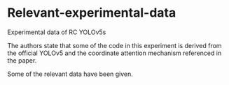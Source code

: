 # Relevant-experimental-data
Experimental data of RC YOLOv5s

The authors state that some of the code in this experiment is derived from the official YOLOv5 and the coordinate attention mechanism referenced in the paper.

Some of the relevant data have been given.
